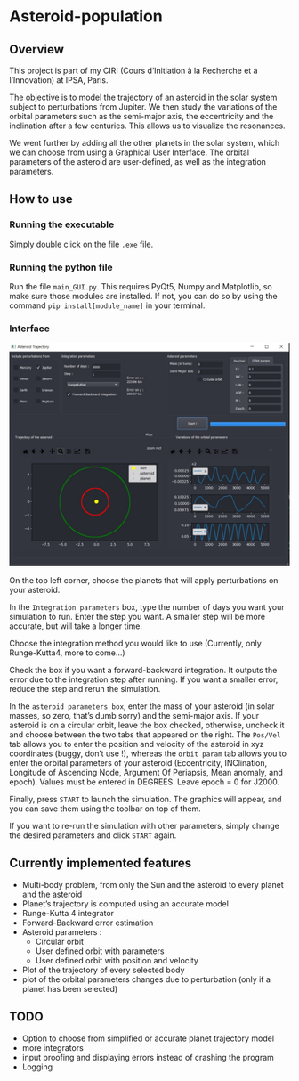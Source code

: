 # Asteroid-population

## Overview

This project is part of my CIRI (Cours d’Initiation à la Recherche et à l’Innovation) at IPSA, Paris.

The objective is to model the trajectory of an asteroid in the solar system subject to perturbations from Jupiter. We then study the variations of the orbital parameters such as the semi-major axis, the eccentricity and the inclination after a few centuries. This allows us to visualize the resonances.

We went further by adding all the other planets  in the solar system, which we can choose from using a Graphical User Interface. The orbital parameters of the asteroid are user-defined, as well as the integration parameters.

## How to use

### Running the executable

Simply double click on the file `.exe` file.

### Running the python file

Run the file `main_GUI.py`. This requires PyQt5, Numpy and Matplotlib, so make sure those modules are installed. If not, you can do so by using the command `pip install[module_name]` in your terminal.

### Interface

<img src="screen.jpg" style="zoom:75%;" />

On the top left corner, choose the planets that will apply perturbations on your asteroid.

In the `Integration parameters` box, type the number of days you want your simulation to run. Enter the step you want. A smaller step will be more accurate, but will take a longer time.

Choose the integration method you would like to use (Currently, only Runge-Kutta4, more to come…)

Check the box if you want a forward-backward integration. It outputs the error due to the integration step after running. If you want a smaller error, reduce the step and rerun the simulation.

In the `asteroid parameters box`,  enter the mass of your asteroid (in solar masses, so zero, that’s dumb sorry) and the semi-major axis. If your asteroid is on a circular orbit, leave the box checked, otherwise, uncheck it and choose between the two tabs that appeared on the right. The `Pos/Vel` tab allows you to enter the position and velocity of the asteroid in xyz coordinates (buggy, don’t use !), whereas the `orbit param` tab allows you to enter the orbital parameters of your asteroid (Eccentricity, INClination, Longitude of Ascending Node, Argument Of Periapsis, Mean anomaly, and epoch). Values must be entered in DEGREES. Leave epoch = 0 for J2000.

Finally, press `START` to launch the simulation. The graphics will appear, and you can save them using the toolbar on top of them.

If you want to re-run the simulation with other parameters, simply change the desired parameters and click `START` again.

## Currently implemented features

- Multi-body problem, from only the Sun and the asteroid to every planet and the asteroid
- Planet’s trajectory is computed using an accurate model
- Runge-Kutta 4 integrator
- Forward-Backward error estimation
- Asteroid parameters :
  - Circular orbit
  - User defined orbit with parameters
  - User defined orbit with position and velocity
- Plot of the trajectory of every selected body
- plot of the orbital parameters changes due to perturbation (only if a planet has been selected)



## TODO

- Option to choose from simplified or accurate planet trajectory model
- more integrators
- input proofing and displaying errors instead of crashing the program
- Logging
